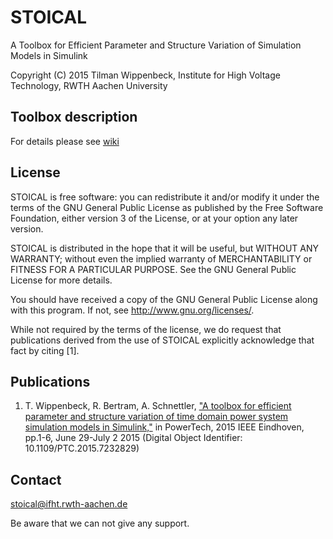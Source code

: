 # STOICAL
A Toolbox for Efficient Parameter and Structure Variation of Simulation Models in Simulink

Copyright (C) 2015 Tilman Wippenbeck, Institute for High Voltage Technology, RWTH Aachen University

## Toolbox description
For details please see [wiki](https://git.rwth-aachen.de/IFHT/STOICAL/wikis/home)

## License
STOICAL is free software: you can redistribute it and/or modify
it under the terms of the GNU General Public License as published by
the Free Software Foundation, either version 3 of the License, or
at your option any later version.

STOICAL is distributed in the hope that it will be useful,
but WITHOUT ANY WARRANTY; without even the implied warranty of
MERCHANTABILITY or FITNESS FOR A PARTICULAR PURPOSE.  See the
GNU General Public License for more details.

You should have received a copy of the GNU General Public License
along with this program.  If not, see <http://www.gnu.org/licenses/>.

While not required by the terms of the license, we do request that publications derived from the use of STOICAL explicitly acknowledge that fact by citing [1]. 

## Publications

1. T. Wippenbeck, R. Bertram, A. Schnettler, 
["A toolbox for efficient parameter and structure variation of time domain power system simulation models in Simulink,"](http://dx.doi.org/10.1109/PTC.2015.7232829) 
in PowerTech, 2015 IEEE Eindhoven, pp.1-6, June 29-July 2 2015
(Digital Object Identifier: 10.1109/PTC.2015.7232829)

## Contact
stoical@ifht.rwth-aachen.de

Be aware that we can not give any support.
